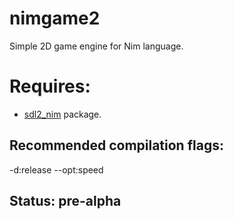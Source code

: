 nimgame2
========

Simple 2D game engine for Nim language.

Requires:
=========
* [sdl2_nim](https://github.com/Vladar4/sdl2_nim) package.

Recommended compilation flags:
------------------------------
-d:release --opt:speed

Status: pre-alpha
-----------------
